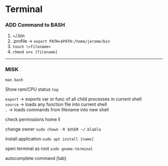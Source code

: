 Terminal
===

### ADD Command to BASH 

1. ~/.bin
2. .profile -> `export PATH=$PATH:/home/jerome/bin`
3. `touch \<filename>`
4. `chmod u+x [filename]`

---

### MISK

`man bash`

Show ram/CPU status
`top`

`export` 	-> exports var or func of all child processes in current shell  
`source` 	-> loads any function file into current shell   
`.` 	-> loads commands from filename into new shell

check permissions home 
ll

change owner
`sudo chown -R $USER ~/.blabla`

install application
`sudo apt install [name]`

open terminal as root
`sudo gnome-terminal`

autocomplete command
[tab]
